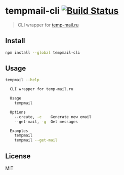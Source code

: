 # tempmail-cli [![Build Status][travis-image]][travis-url]

> CLI wrapper for [temp-mail.ru][temp-mail]

## Install

```sh
npm install --global tempmail-cli
```

## Usage

```sh
tempmail --help

  CLI wrapper for temp-mail.ru

  Usage
    tempmail

  Options
    --create, -c    Generate new email
    --get-mail, -g  Get messages

  Examples
    tempmail
    tempmail --get-mail
```

## License

MIT

[travis-url]: https://travis-ci.org/andrepolischuk/tempmail-cli
[travis-image]: https://travis-ci.org/andrepolischuk/tempmail-cli.svg?branch=master

[temp-mail]: https://temp-mail.ru
